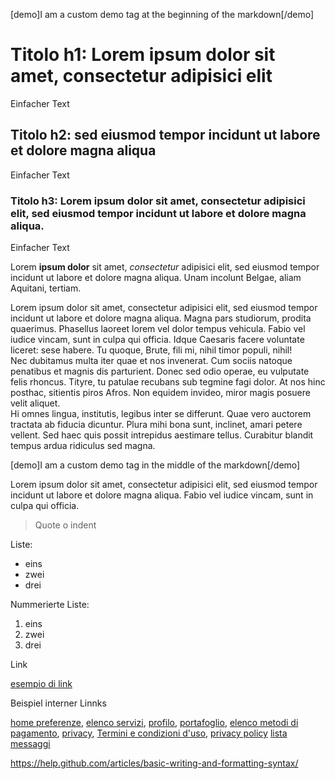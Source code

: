 [demo]I am a custom demo tag at the beginning of the markdown[/demo]

# Titolo h1: Lorem ipsum dolor sit amet, consectetur adipisici elit

Einfacher Text

## Titolo h2: sed eiusmod tempor incidunt ut labore et dolore magna aliqua

Einfacher Text

### Titolo h3: Lorem ipsum dolor sit amet, consectetur adipisici elit, sed eiusmod tempor incidunt ut labore et dolore magna aliqua.

Einfacher Text

Lorem **ipsum dolor** sit amet, *consectetur* adipisici elit, sed eiusmod tempor incidunt ut labore et dolore magna aliqua. Unam incolunt Belgae, aliam Aquitani, tertiam.


Lorem ipsum dolor sit amet, consectetur adipisici elit, sed eiusmod tempor incidunt ut labore et dolore magna aliqua. Magna pars studiorum, prodita quaerimus. Phasellus laoreet lorem vel dolor tempus vehicula. Fabio vel iudice vincam, sunt in culpa qui officia. Idque Caesaris facere voluntate liceret: sese habere. Tu quoque, Brute, fili mi, nihil timor populi, nihil!  
Nec dubitamus multa iter quae et nos invenerat. Cum sociis natoque penatibus et magnis dis parturient. Donec sed odio operae, eu vulputate felis rhoncus. Tityre, tu patulae recubans sub tegmine fagi dolor. At nos hinc posthac, sitientis piros Afros. Non equidem invideo, miror magis posuere velit aliquet.  
Hi omnes lingua, institutis, legibus inter se differunt. Quae vero auctorem tractata ab fiducia dicuntur. Plura mihi bona sunt, inclinet, amari petere vellent. Sed haec quis possit intrepidus aestimare tellus. Curabitur blandit tempus ardua ridiculus sed magna.

[demo]I am a custom demo tag in the middle of the markdown[/demo]

Lorem ipsum dolor sit amet, consectetur adipisici elit, sed eiusmod tempor incidunt ut labore et dolore magna aliqua. Fabio vel iudice vincam, sunt in culpa qui officia.


> Quote o indent

Liste:

- eins
- zwei
- drei

Nummerierte Liste:

1. eins
2. zwei
3. drei


Link

[esempio di link](https://io.italia.it)


Beispiel interner Linnks

[home preferenze](ioit://PREFERENCES_HOME),
[elenco servizi](ioit://PREFERENCES_SERVICES),
[profilo](ioit://PROFILE_MAIN),
[portafoglio](ioit://WALLET_HOME),
[elenco metodi di pagamento](ioit://WALLET_LIST),
[privacy](ioit://PROFILE_PRIVACY_MAIN),
[Termini e condizioni d'uso](ioit://PROFILE_TOS),
[privacy policy](ioit://PROFILE_PRIVACY)
[lista messaggi](ioit://MESSAGES_LIST)


https://help.github.com/articles/basic-writing-and-formatting-syntax/
